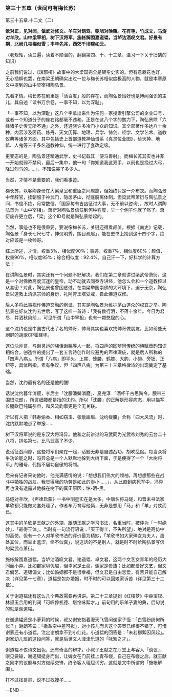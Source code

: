 ### 第三十五章（世间可有梅长苏）

第三十五章.十二文（二）

**欹对正，见对闻，偃武对修文。羊车对鹤驾，朝旭对晚曛。花有艳，竹成文，马燧对羊欣。山中梁宰相，树下汉将军。施帐解围嘉道韫，当垆沽酒叹文君。好景有期，北岭几枝梅似雪；丰年先兆，西郊千顷稼如云。**

（老规矩，读三遍，读着不顺溜的，翻翻第四、十、十三章，温习一下关于旧韵的知识）

之前我们说过，《琅琊榜》故事中的大梁国完全是架空史实的。但有意栽花也好，无心插柳也罢，在南梁王朝确实出过一位与梅长苏相似度极高的人物，就是本章原文中提到的山中梁宰相陶弘景。

先看才情。梅长苏在剧里是「活百度」般的存在，而陶弘景恰好也是博闻强识的主儿，其自述「读书万余卷，一事不知，以为深耻」。

「一事不知，以为深耻」这八个字拿出来作为任何一家搜索引擎公司的企业口号，或者一个知道分子的座右铭都毫不违和。正是在这八个字的勉力下，陶弘景除「六经诸子史传无所不通」之外，还通晓许多冷门小众的知识。其全部著作多达八十余种，内容涉及医药、炼丹、天文历算、地理、兵学、铸剑、经学、文学艺术、道教仪典等诸多方面。其中包括史上首部道教神仙谱系《真灵位业图》，给天神、地祗、人鬼等三千多名道教神仙，统一进行了套改定级。

更变态的是，陶弘景还精通武学，史书记载其「便马善射」。而梅长苏其实也并非一开始就弱不禁风，最后一集中，他一句「你知道我这双手，以前也是挽过大弓，降过烈马的......」，不知说哭了多少人。

当然，才情不是重要的，我们看事迹。

梅长苏，以客卿身份在大梁皇室和重臣之间周旋，但始终只是一介布衣。而陶弘景中年辞官，挂朝服于神武门，隐居茅山，彻底脱离体制。但梁武帝萧衍与陶弘景之间，书信不绝，月常数信，「国家每有吉凶征讨大事，无不前以咨询」，故时人谓陶弘景为「山中宰相」。萧衍对陶弘景信任到何种程度，举一个例子你就了然了。萧衍废齐更立后，「梁」这个ID号就是陶弘景给起的。

当然，事迹也不是很重要，要说像梅长苏，关键还得看颜值。根据《南史》记载，陶弘景「身长七尺七寸，神仪明秀，朗目疏眉」，能在史书上捞到这十四个字，绝对应该是一枚帅哥。

综上所述，才情，权重3%，相似度90%；事迹，权重7%，相似度60%；颜值，权重90%，相似度95%；综合相似度：92.4%。自己汗一下，好科学的计算方法！

在讲陶弘景时，其实还有一个问题不好解决。我们在第二章就讲过梁武帝萧衍，这是一个对佛教高度沉迷的皇帝，动不动就去同泰寺讲经，他怎么会和一个道教控过从甚密？对此，陶弘景也曾困惑过。在南梁举国崇佛的大环境下，迫于无奈，陶弘景以道教上清派宗师的身份，礼阿育王塔受戒，自此佛道双修。

后人多将此事视作佛道交融的例证，其实是陶弘景为维护茅山道众的权宜之举。陶弘景在好友沈约去世后，写了这样一首诗：「我有数行泪，不落十余年。今日为君尽，并洒秋风前」，可见所谓「山中宰相」也有一颗憋屈的心。

这个沈约也是中国古代出了名的帅哥，帅哥其实也喜欢找帅哥做朋友，比如前些天刷屏的胡歌CP霍建华。

这位沈帅哥，与谢灵运的族侄谢朓等人一起，将四声的区辨同传统的诗赋音韵知识相结合，创造性的提出了一套五言诗创作时应避免的声律瑕疵，就是后人所称的「四声八病」。所谓「八病」即平头、上尾、蜂腰、鹤膝、大韵、小韵、旁钮、正钮等，具体所指，素有争议，但「四声八病」为第三十三章格律诗的出现奠定了基础。

当然，沈约最有名的还是他的腰!

话说沈约暮年消瘦，李后主「沈腰潘鬓消磨」、夏完淳 「酒杯千古思陶令，腰带三围恨沈郎」，所言细腰都是指的沈约。所以「沈腰」的正解是形容病态，用以描写长腿欧巴纯属引申，和风流韵事更是全无关联。

所以有人把「韩寿偷香、相如窃玉、张敞画眉、沈约瘦腰」合称「四大风流」时，沈约默默地点了举报......

树下汉将军说的是东汉大将冯异。他和之前讲过的马武同为光武帝刘秀的云台二十八将，排名第七，比马武高了不少。

说话征战间隙，这些将军们聚在一起，话题无非是自述战功，胡吹乱侃。每当众将争功论能之时，冯异总是一个人默默地躲到大树下面，于是便得了一个「大树将军」的雅号，代指不居功自傲的将领。

后来有记者采访他时，他充满感情的说：「想想我们伟大的领袖，再想想那些在战斗中牺牲的战友，我觉得我的功劳是如此的渺小......」，从此直到病死军中，冯异再也没有透露过他躲在树下的真正原因：怕-晒-黑。

马燧对羊欣，《声律启蒙》一书中明星实在是太多。中唐名将马燧，和晋末书法家羊欣都只能做龙套处理了。作者车万育写他俩，无非是想用「马」和「羊」对仗而已。

这其中的羊欣是王献之的外甥，跟随王献之学习书法，名重当时，被评为「一时绝妙」，「最得王体」。当时有一句流行语说：「买王得羊，不失所望」，绝对是高仿中的高仿。但有一个人对羊欣书法的评价最为精妙，「羊欣书如大家殚女为夫人，虽处其位，而举止羞涩，终不似真」，说这话的不是别人，就是时不时给陶弘景写信的梁武帝萧衍。

施帐解围嘉道韫，当垆沽酒叹文君。谢道韫、卓文君，这两个文艺女青年的经历大同而小异。比如都家境优越，但卓家是土豪，谢家是贵族；比如都爱好文艺，但文君偏艺、道韫偏文；比如婚姻都不是很幸福，但文君是自由恋爱，有苦只能自己解决（详见第十七章），道韫是包办婚姻，时不时的可以回娘家诉苦（详见第三十二章）。

关于谢道韫还有这么几个典故需要再讲讲。第二十三章提到《红楼梦》中薛宝钗、林黛玉合用的判词「可叹停机德、堪怜咏絮才。」前句用的乐羊子妻的典，后句说的就是谢道韫。

在谢道韫还是小萝莉的时候，叔父谢安指着漫天飞雪问谢家子侄：「白雪纷纷何所似？」谢朗答曰：「撒盐空中差可拟」，对小孩儿而言这个答案已经很不错了，可惜谢家还有小道韫，注定谢朗拿不到小红花。小道韫的回答是：「未若柳絮因风起」。谢家幼儿班的这段问答，就是后世文人津津乐道的「咏絮之才」。

谢道韫不仅诗文出色，还有奇高的辩才。小叔子王献之在厅堂上与客人「谈议」，眼见要输，谢道韫挺身而出，让婢女在门前挂上青布幔，自己在布幔之后，就王献之刚才的议题与对方继续交锋，终令客人理屈词穷。这就是文中所谓的「施帐解围」。

打不过找哥哥，说不过找嫂子......

—END—
